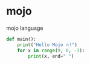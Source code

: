 # mojo
mojo language

```python
def main():
    print("Hello Mojo 🔥!")
    for x in range(9, 0, -3):
        print(x, end=" ")
```
